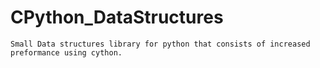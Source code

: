 # CPython_DataStructures
```
Small Data structures library for python that consists of increased preformance using cython.
```
